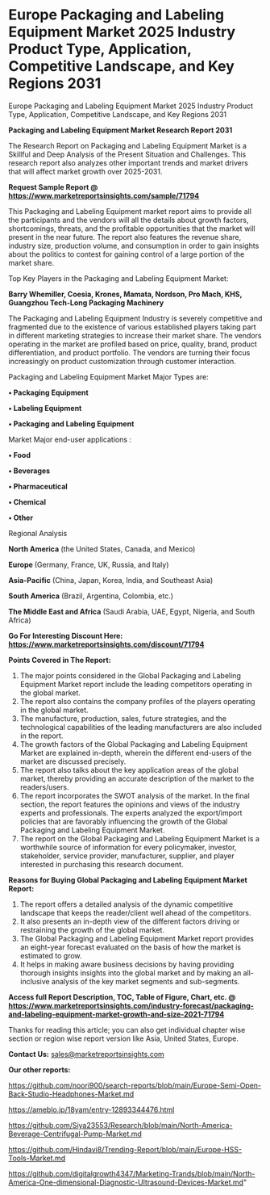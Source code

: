 # Europe Packaging and Labeling Equipment Market 2025 Industry Product Type, Application, Competitive Landscape, and Key Regions 2031
Europe Packaging and Labeling Equipment Market 2025 Industry Product Type, Application, Competitive Landscape, and Key Regions 2031

<strong>Packaging and Labeling Equipment Market Research Report 2031</strong>

The Research Report on Packaging and Labeling Equipment Market is a Skillful and Deep Analysis of the Present Situation and Challenges. This research report also analyzes other important trends and market drivers that will affect market growth over 2025-2031.

<strong>Request Sample Report @ <a href=https://www.marketreportsinsights.com/sample/71794>https://www.marketreportsinsights.com/sample/71794</a></strong>

This Packaging and Labeling Equipment market report aims to provide all the participants and the vendors will all the details about growth factors, shortcomings, threats, and the profitable opportunities that the market will present in the near future. The report also features the revenue share, industry size, production volume, and consumption in order to gain insights about the politics to contest for gaining control of a large portion of the market share.

Top Key Players in the Packaging and Labeling Equipment Market:

<strong>Barry Whemiller, Coesia, Krones, Mamata, Nordson, Pro Mach, KHS, Guangzhou Tech-Long Packaging Machinery</strong>

The Packaging and Labeling Equipment Industry is severely competitive and fragmented due to the existence of various established players taking part in different marketing strategies to increase their market share. The vendors operating in the market are profiled based on price, quality, brand, product differentiation, and product portfolio. The vendors are turning their focus increasingly on product customization through customer interaction.

Packaging and Labeling Equipment Market Major Types are:

<strong>• Packaging Equipment

• Labeling Equipment

• Packaging and Labeling Equipment</strong>

Market Major end-user applications :

<strong>• Food

• Beverages

• Pharmaceutical

• Chemical

• Other</strong>

Regional Analysis

</u><strong><b>North America</b></strong> (the United States, Canada, and Mexico)

<strong><b>Europe </b></strong>(Germany, France, UK, Russia, and Italy)

<strong><b>Asia-Pacific</b></strong> (China, Japan, Korea, India, and Southeast Asia)

<strong><b>South America</b></strong> (Brazil, Argentina, Colombia, etc.)

<strong><b>The Middle East and Africa</b></strong> (Saudi Arabia, UAE, Egypt, Nigeria, and South Africa)

<strong>Go For Interesting Discount Here: <a href=https://www.marketreportsinsights.com/discount/71794>https://www.marketreportsinsights.com/discount/71794</a></strong>

<strong>Points Covered in The Report:</strong>
<ol>
  <li>The major points considered in the Global Packaging and Labeling Equipment Market report include the leading competitors operating in the global market.</li>
  <li>The report also contains the company profiles of the players operating in the global market.</li>
  <li>The manufacture, production, sales, future strategies, and the technological capabilities of the leading manufacturers are also included in the report.</li>
  <li>The growth factors of the Global Packaging and Labeling Equipment Market are explained in-depth, wherein the different end-users of the market are discussed precisely.</li>
  <li>The report also talks about the key application areas of the global market, thereby providing an accurate description of the market to the readers/users.</li>
  <li>The report incorporates the SWOT analysis of the market. In the final section, the report features the opinions and views of the industry experts and professionals. The experts analyzed the export/import policies that are favorably influencing the growth of the Global Packaging and Labeling Equipment Market.</li>
  <li>The report on the Global Packaging and Labeling Equipment Market is a worthwhile source of information for every policymaker, investor, stakeholder, service provider, manufacturer, supplier, and player interested in purchasing this research document.</li>
</ol>
<strong>Reasons for Buying Global Packaging and Labeling Equipment Market Report:</strong>

<ol>
  <li>The report offers a detailed analysis of the dynamic competitive landscape that keeps the reader/client well ahead of the competitors.</li>
  <li>It also presents an in-depth view of the different factors driving or restraining the growth of the global market.</li>
  <li>The Global Packaging and Labeling Equipment Market report provides an eight-year forecast evaluated on the basis of how the market is estimated to grow.</li>
  <li>It helps in making aware business decisions by having providing thorough insights insights into the global market and by making an all-inclusive analysis of the key market segments and sub-segments.</li>
</ol>
<strong>Access full Report Description, TOC, Table of Figure, Chart, etc. @ <a href=https://www.marketreportsinsights.com/industry-forecast/packaging-and-labeling-equipment-market-growth-and-size-2021-71794>https://www.marketreportsinsights.com/industry-forecast/packaging-and-labeling-equipment-market-growth-and-size-2021-71794</a></strong>


Thanks for reading this article; you can also get individual chapter wise section or region wise report version like Asia, United States, Europe.

<strong>Contact Us:</strong>
sales@marketreportsinsights.com

<strong>Our other reports:</strong>

<a href=https://github.com/noori900/search-reports/blob/main/Europe-Semi-Open-Back-Studio-Headphones-Market.md>https://github.com/noori900/search-reports/blob/main/Europe-Semi-Open-Back-Studio-Headphones-Market.md</a>

<a href=https://ameblo.jp/18yam/entry-12893344476.html>https://ameblo.jp/18yam/entry-12893344476.html</a>

<a href=https://github.com/Siya23553/Research/blob/main/North-America-Beverage-Centrifugal-Pump-Market.md>https://github.com/Siya23553/Research/blob/main/North-America-Beverage-Centrifugal-Pump-Market.md</a>

<a href=https://github.com/Hindavi8/Trending-Report/blob/main/Europe-HSS-Tools-Market.md>https://github.com/Hindavi8/Trending-Report/blob/main/Europe-HSS-Tools-Market.md</a>

<a href=https://github.com/digitalgrowth4347/Marketing-Trands/blob/main/North-America-One-dimensional-Diagnostic-Ultrasound-Devices-Market.md>https://github.com/digitalgrowth4347/Marketing-Trands/blob/main/North-America-One-dimensional-Diagnostic-Ultrasound-Devices-Market.md</a>"
